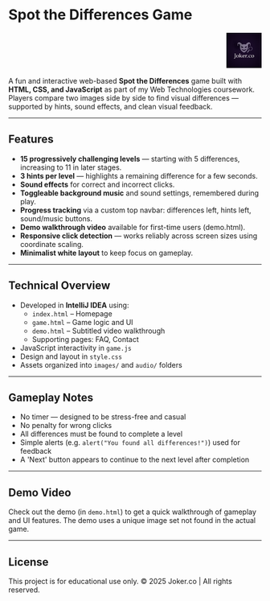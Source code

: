 # Spot the Differences Game
<p align="right">
  <img src="assets/jokerco.gif" alt="Joker.co Logo" width="70"/>
</p>

A fun and interactive web-based **Spot the Differences** game built with **HTML, CSS, and JavaScript** as part of my Web Technologies coursework. Players compare two images side by side to find visual differences — supported by hints, sound effects, and clean visual feedback.

---

##  Features

- **15 progressively challenging levels** — starting with 5 differences, increasing to 11 in later stages.
- **3 hints per level** — highlights a remaining difference for a few seconds.
- **Sound effects** for correct and incorrect clicks.
- **Toggleable background music** and sound settings, remembered during play.
- **Progress tracking** via a custom top navbar: differences left, hints left, sound/music buttons.
- **Demo walkthrough video** available for first-time users (demo.html).
- **Responsive click detection** — works reliably across screen sizes using coordinate scaling.
- **Minimalist white layout** to keep focus on gameplay.

---

## Technical Overview

- Developed in **IntelliJ IDEA** using:
  - `index.html` – Homepage
  - `game.html` – Game logic and UI
  - `demo.html` – Subtitled video walkthrough
  - Supporting pages: FAQ, Contact
- JavaScript interactivity in `game.js`
- Design and layout in `style.css`
- Assets organized into `images/` and `audio/` folders

---

## Gameplay Notes

- No timer — designed to be stress-free and casual
- No penalty for wrong clicks
- All differences must be found to complete a level
- Simple alerts (e.g. `alert("You found all differences!")`) used for feedback
- A 'Next' button appears to continue to the next level after completion

---

## Demo Video

Check out the demo (in `demo.html`) to get a quick walkthrough of gameplay and UI features.
The demo uses a unique image set not found in the actual game.

---

## License

This project is for educational use only.
© 2025 Joker.co | All rights reserved.



